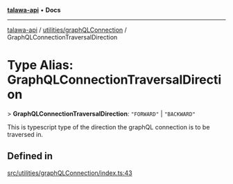 [**talawa-api**](../../../README.md) • **Docs**

***

[talawa-api](../../../modules.md) / [utilities/graphQLConnection](../README.md) / GraphQLConnectionTraversalDirection

# Type Alias: GraphQLConnectionTraversalDirection

\> **GraphQLConnectionTraversalDirection**: `"FORWARD"` \| `"BACKWARD"`

This is typescript type of the direction the graphQL connection is to be traversed in.

## Defined in

[src/utilities/graphQLConnection/index.ts:43](https://github.com/PalisadoesFoundation/talawa-api/blob/f9e8275b1ddff2d3edcec79ee3b37c07998f6cc3/src/utilities/graphQLConnection/index.ts#L43)
